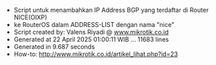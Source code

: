 - Script untuk menambahkan IP Address BGP yang terdaftar di Router NICE(OIXP)
- ke RouterOS dalam ADDRESS-LIST dengan nama "nice"
- Script created by: Valens Riyadi @ www.mikrotik.co.id
- Generated at 22 April 2025 01:00:11 WIB ... 11683 lines
- Generated in 9.687 seconds
- How-to: http://www.mikrotik.co.id/artikel_lihat.php?id=23
